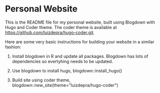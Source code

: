 # Personal Website

This is the README file for my personal website, built using Blogdown with Hugo and Coder theme. The coder theme is available at https://github.com/luizdepra/hugo-coder.git.

Here are some very basic instructions for building your website in a similar fashion:<br>

1. Install blogdown in R and update all packages. Blogdown has lots of dependencies so evertyhing needs to be updated.

2. Use blogdown to install hugo, blogdown::install_hugo()

3. Build site using coder theme, blogdown::new_site(theme="luizdepra/hugo-coder")
